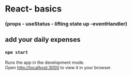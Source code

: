 # React- basics

### (props - useStatus - lifting state up -eventHandler)
## add your daily  expenses 

### `npm start`

Runs the app in the development mode.\
Open [http://localhost:3000](http://localhost:3000) to view it in your browser.

